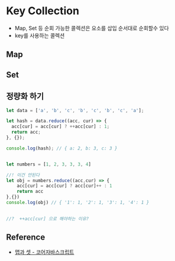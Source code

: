# Key Collection

- Map, Set 등 순회 가능한 콜렉션은 요소를 삽입 순서대로 순회할수 있다
- key를 사용하는 콜렉션

## Map

## Set

## 정량화 하기


```js
let data = ['a', 'b', 'c', 'b', 'c', 'b', 'c', 'a'];

let hash = data.reduce((acc, cur) => {
  acc[cur] = acc[cur] ? ++acc[cur] : 1;
  return acc;
}, {});

console.log(hash); // { a: 2, b: 3, c: 3 }


let numbers = [1, 2, 3, 3, 3, 4]

//! 이건 안된다
let obj = numbers.reduce((acc,cur) => {
    acc[cur] = acc[cur] ? acc[cur]++ : 1 
    return acc
},{})
console.log(obj) // { '1': 1, '2': 1, '3': 1, '4': 1 }
 

//?  ++acc[cur] 으로 해야하는 이유?
```

## Reference

- [맵과 셋 - 코어자바스크립트](https://ko.javascript.info/map-set)
